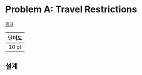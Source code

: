 # Problem A: Travel Restrictions

[링크](https://www.facebook.com/codingcompetitions/hacker-cup/2020/qualification-round/problems/A)

| 난이도 |
| :----: |
| 10 pt  |

## 설계

